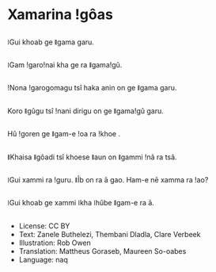 # Xamarina ǃgôas

##
ǀGui khoab ge ǁgama garu.

##
ǀGam ǃgaroǃnai kha ge ra ǁgamaǃgû.

##
ǃNona ǃgarogomagu tsî haka anin on ge ǁgama garu.

##
Koro ǁgûgu tsî ǃnani dirigu on ge ǁgamaǃgû garu.

##
Hû ǃgoren ge ǁgam-e ǃoa ra ǃkhoe .

##
ǁKhaisa ǁgôadi tsî khoese ǁaun on ǁgammi ǃnâ ra tsâ.

##
ǀGui xammi ra ǃguru. ǁÎb on ra ā gao. Ham-e nē xamma ra ǃao?

##
ǀGui khoab ge xammi ǀkha ǀhûbe ǁgam-e ra ā.

##
* License: CC BY
* Text: Zanele Buthelezi, Thembani Dladla, Clare Verbeek
* Illustration: Rob Owen
* Translation: Mattheus Goraseb, Maureen So-oabes
* Language: naq
